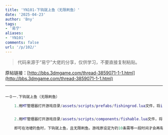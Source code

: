 ```yaml
---
title: 'YN101-下钩就上鱼（无限刷鱼）'
date: '2025-04-23'
author: 'Bny'
tags:
- '易宁'
aliases:
- 'YN101'
comments: false
url: '/p/102/'
---
```


> 代码来源于“易宁”大佬的分享，仅供学习，不要直接复制粘贴。

原帖链接：[http://bbs.3dmgame.com/thread-3859071-1-1.html](http://bbs.3dmgame.com/thread-3859071-1-1.html)

---

```lua  

一０一.下钩就上鱼（无限刷鱼）

	1.用MT管理器打开游戏目录/assets/scripts/prefabs/fishingrod.lua文件，将inst.components.fishingrod:SetWaitTimes(4, 40)替换为inst.components.fishingrod:SetWaitTimes(0, 0)


	2.用MT管理器打开游戏目录/assets/scripts/components/fishable.lua文件，将self.fishleft = self.fishleft - 1替换为self.fishleft = self.fishleft

	即可在池塘钓鱼时，下钩就上鱼，且无限刷鱼。游戏原设定为钓10条需等一段时间才会再有鱼

```  

